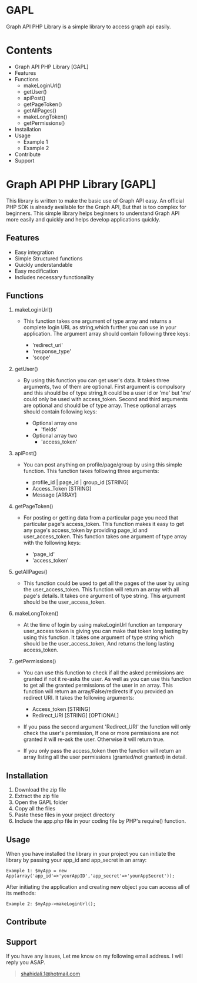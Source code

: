 # GAPL
Graph API PHP Library is a simple library to access graph api easily.

Contents
========
- Graph API PHP Library [GAPL]
- Features
- Functions
	- makeLoginUrl()
	- getUser()
	- apiPost()
	- getPageToken()
	- getAllPages()
	- makeLongToken()
	- getPermissions()
- Installation
- Usage
	- Example 1
	- Example 2
- Contribute
- Support

Graph API PHP Library [GAPL]
============================

This library is written to make the basic use of Graph API easy. An official PHP SDK is already available for the Graph API, But that is too complex for beginners. This simple library helps beginners to understand Graph API more easily and quickly and helps develop applications quickly.

Features
--------

- Easy integration
- Simple Structured functions
- Quickly understandable
- Easy modification
- Includes necessary functionality

Functions
---------

1. makeLoginUrl()

	- This function takes one argument of type array and returns a complete login URL as string,which further you can use in your application. The argument array should contain following three keys:

		- 'redirect_uri'
		- 'response_type'
		- 'scope'

2. getUser()

	- By using this function you can get user's data. It takes three arguments, two of them are optional. First argument is compulsory and this should be of type string,It could be a user id or 'me' but 'me' could only be used with access_token. Second and third arguments are optional and should be of type array. These optional arrays should contain following keys:

		- Optional array one
			- 'fields'
		- Optional array two
			- 'access_token'
3. apiPost()

	- You can post anything on profile/page/group by using this simple function. This function takes following three arguments:

		- profile_id | page_id | group_id	[STRING]
		- Access_Token	[STRING]
		- Message	[ARRAY]

4. getPageToken()

	- For posting or getting data from a particular page you need that particular page's access_token. This function makes it easy to get any page's access_token by providing page_id and user_access_token. This function takes one argument of type array with the following keys:

		- 'page_id'
		- 'access_token'

5. getAllPages()

	- This function could be used to get all the pages of the user by using the user_access_token.
	This function will return an array with all page's details. It takes one argument of type string. This argument should be the user_access_token.

6. makeLongToken()

	- At the time of login by using makeLoginUrl function an temporary user_access token is giving you can make that token long lasting by using this function. It takes one argument of type string which should be the user_access_token, And returns the long lasting access_token.

7. getPermissions()

	- You can use this function to check if all the asked permissions are granted if not it re-asks the user. As well as you can use this function to get all the granted permissions of the user in an array. This function will return an array/False/redirects if you provided an redirect URI. It takes the following arguments:

		- Access_token [STRING]
		- Redirect_URI [STRING] [OPTIONAL]

	- If you pass the second argument 'Redirect_URI' the function will only check the user's permission, If one or more permissions are not granted it will re-ask the user. Otherwise it will return true.
	- If you only pass the access_token then the function will return an array listing all the user permissions (granted/not granted) in detail.

Installation
------------

1. Download the zip file
2. Extract the zip file
3. Open the GAPL folder
4. Copy all the files
5. Paste these files in your project directory
6. Include the app.php file in your coding file by PHP's require() function.

Usage
-----

When you have installed the library in your project you can initiate the library by passing your app_id and app_secret in an array:

	Example 1: $myApp = new App(array('app_id'=>'yourAppID','app_secret'=>'yourAppSecret'));

After initiating the application and creating new object you can access all of its methods:

	Example 2: $myApp->makeLoginUrl();

Contribute
----------

Support
-------

If you have any issues, Let me know on my following email address. I will reply you ASAP.

>shahidali.1@hotmail.com
